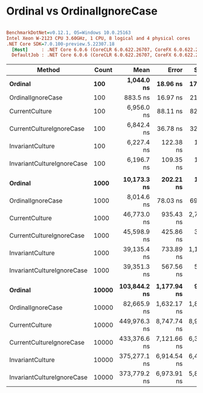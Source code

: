 # Ordinal vs OrdinalIgnoreCase

``` ini

BenchmarkDotNet=v0.12.1, OS=Windows 10.0.25163
Intel Xeon W-2123 CPU 3.60GHz, 1 CPU, 8 logical and 4 physical cores
.NET Core SDK=7.0.100-preview.5.22307.18
  [Host]     : .NET Core 6.0.6 (CoreCLR 6.0.622.26707, CoreFX 6.0.622.26707), X64 RyuJIT
  DefaultJob : .NET Core 6.0.6 (CoreCLR 6.0.622.26707, CoreFX 6.0.622.26707), X64 RyuJIT


```
|                     Method | Count |         Mean |       Error |      StdDev |       Median | Ratio | RatioSD |
|--------------------------- |------ |-------------:|------------:|------------:|-------------:|------:|--------:|
|                    **Ordinal** |   **100** |   **1,044.0 ns** |    **18.96 ns** |    **17.73 ns** |   **1,036.8 ns** |  **1.00** |    **0.00** |
|          OrdinalIgnoreCase |   100 |     883.5 ns |    16.97 ns |    21.46 ns |     874.0 ns |  0.85 |    0.03 |
|             CurrentCulture |   100 |   6,956.0 ns |    88.11 ns |    82.42 ns |   6,959.5 ns |  6.66 |    0.13 |
|   CurrentCultureIgnoreCase |   100 |   6,842.4 ns |    36.78 ns |    32.60 ns |   6,844.2 ns |  6.55 |    0.12 |
|           InvariantCulture |   100 |   6,227.4 ns |   122.38 ns |   140.93 ns |   6,190.4 ns |  5.99 |    0.19 |
| InvariantCultureIgnoreCase |   100 |   6,196.7 ns |   109.35 ns |   149.68 ns |   6,143.7 ns |  5.91 |    0.22 |
|                            |       |              |             |             |              |       |         |
|                    **Ordinal** |  **1000** |  **10,173.3 ns** |   **202.21 ns** |   **179.25 ns** |  **10,123.9 ns** |  **1.00** |    **0.00** |
|          OrdinalIgnoreCase |  1000 |   8,014.6 ns |    78.03 ns |    69.17 ns |   8,026.5 ns |  0.79 |    0.02 |
|             CurrentCulture |  1000 |  46,773.0 ns |   935.43 ns | 2,713.86 ns |  45,725.9 ns |  4.73 |    0.26 |
|   CurrentCultureIgnoreCase |  1000 |  45,598.9 ns |   425.86 ns |   398.35 ns |  45,612.6 ns |  4.48 |    0.09 |
|           InvariantCulture |  1000 |  39,135.4 ns |   733.89 ns | 1,185.09 ns |  38,845.3 ns |  3.93 |    0.17 |
| InvariantCultureIgnoreCase |  1000 |  39,351.3 ns |   567.56 ns |   503.13 ns |  39,319.3 ns |  3.87 |    0.09 |
|                            |       |              |             |             |              |       |         |
|                    **Ordinal** | **10000** | **103,844.2 ns** | **1,177.94 ns** |   **919.66 ns** | **103,564.3 ns** |  **1.00** |    **0.00** |
|          OrdinalIgnoreCase | 10000 |  82,665.9 ns | 1,632.17 ns | 1,879.60 ns |  81,891.0 ns |  0.80 |    0.02 |
|             CurrentCulture | 10000 | 449,976.3 ns | 8,747.74 ns | 8,983.29 ns | 449,722.0 ns |  4.34 |    0.08 |
|   CurrentCultureIgnoreCase | 10000 | 433,376.6 ns | 7,121.66 ns | 6,313.16 ns | 433,427.9 ns |  4.17 |    0.07 |
|           InvariantCulture | 10000 | 375,277.1 ns | 6,914.54 ns | 6,467.87 ns | 373,759.1 ns |  3.59 |    0.05 |
| InvariantCultureIgnoreCase | 10000 | 373,779.2 ns | 6,973.91 ns | 5,823.53 ns | 371,628.7 ns |  3.60 |    0.07 |
